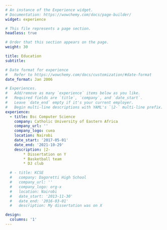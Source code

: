 ```yaml
---
# An instance of the Experience widget.
# Documentation: https://wowchemy.com/docs/page-builder/
widget: experience

# This file represents a page section.
headless: true

# Order that this section appears on the page.
weight: 30

title: Education
subtitle:

# Date format for experience
#   Refer to https://wowchemy.com/docs/customization/#date-format
date_format: Jan 2006

# Experiences.
#   Add/remove as many `experience` items below as you like.
#   Required fields are `title`, `company`, and `date_start`.
#   Leave `date_end` empty if it's your current employer.
#   Begin multi-line descriptions with YAML's `|2-` multi-line prefix.
experience:
  - title: Bsc Computer Science
    company: Catholic University of Eastern Africa
    company_url: ''
    company_logo: cuea
    location: Nairobi
    date_start: '2017-05-01'
    date_end: '2021-10-29'
    description: |2-
        * Dissertation on Y
        * Basketball team
        * DJ club

  # - title: KCSE
  #   company: Dagoretti High School
  #   company_url: ''
  #   company_logo: org-x
  #   location: Nairobi
  #   date_start: '2013-11-30'
  #   date_end: '2016-03-01'
  #   description: My dissertation was on X

design:
  columns: '1'
---
```

